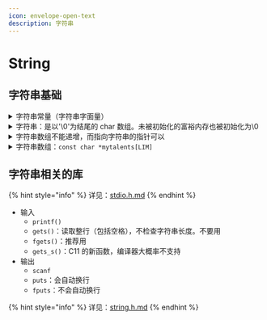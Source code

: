 ```yaml
---
icon: envelope-open-text
description: 字符串
---
```


# String

## 字符串基础

<details>

<summary>字符串常量（字符串字面量）</summary>

* `char array[] = "Hello, World!";`

<!---->

* array是字符串变量
* 右边的"Hello, World!"是字符串常量

</details>

<details>

<summary>字符串：是以'\0'为结尾的 char 数组。未被初始化的富裕内存也被初始化为\0</summary>

```c
#include <stdio.h>
int main()
{
    char array1[8] = "Hello";
    char array2[8] = "Hello\0\0\0";
    for (int i = 0; i < 8; i++) // 11111111
        printf("%d", array1[i] == array2[i]);
    return 0;
}
```

</details>

<details>

<summary>字符串数组不能递增，而指向字符串的指针可以</summary>

```c
#include <stdio.h>
#include <string.h>
int main()
{
    char array1[] = "Hello";
    char *array2 = "World";
    for (int i = 0; i < strlen(array1); i++)
        printf("%c", array1[i]); // Hello
    for (int i = 0; i < strlen(array2); i++)
        printf("%c", array2[i]); // World
    // for (int i = 0; i < strlen(array1); i++)
    //     printf("%c", *array1++); // Wrong!!
    for (int i = 0; i < strlen(array2); i++)
        printf("%c", *array2++); // World
    return 0;
}
```

</details>

<details>

<summary> 字符串数组：<code>const char *mytalents[LIM]</code></summary>

```c
//  arrchar.c -- array of pointers, array of strings
#include <stdio.h>
#define SLEN 40
#define LIM 5
int main(void)
{
    // const char(*mytalents)[LIM]
    const char *mytalents[LIM] = {
        "Adding numbers swiftly",
        "Multiplying accurately", "Stashing data",
        "Following instructions to the letter",
        "Understanding the C language"};
    char yourtalents[LIM][SLEN] = {
        "Walking in a straight line",
        "Sleeping", "Watching television",
        "Mailing letters", "Reading email"};
    int i;

    puts("Let's compare talents.");
    printf("%-36s  %-25s\n", "My Talents", "Your Talents");
    for (i = 0; i < LIM; i++)
        printf("%-36s  %-25s\n", mytalents[i], yourtalents[i]);
    printf("\nsizeof mytalents: %zd, sizeof yourtalents: %zd\n",
           sizeof(mytalents), sizeof(yourtalents));

    return 0;
}

```

</details>



## 字符串相关的库

{% hint style="info" %}
详见：[stdio.h.md](../library/stdio.h.md "mention")
{% endhint %}

* 输入
  * `printf()`
  * `gets()`：读取整行（包括空格），不检查字符串长度。不要用
  * `fgets()`：推荐用
  * `gets_s()`：C11 的新函数，编译器大概率不支持
* 输出
  * `scanf`
  * `puts`：会自动换行
  * `fputs`：不会自动换行

{% hint style="info" %}
&#x20;详见：[string.h.md](../library/string.h.md "mention")
{% endhint %}






